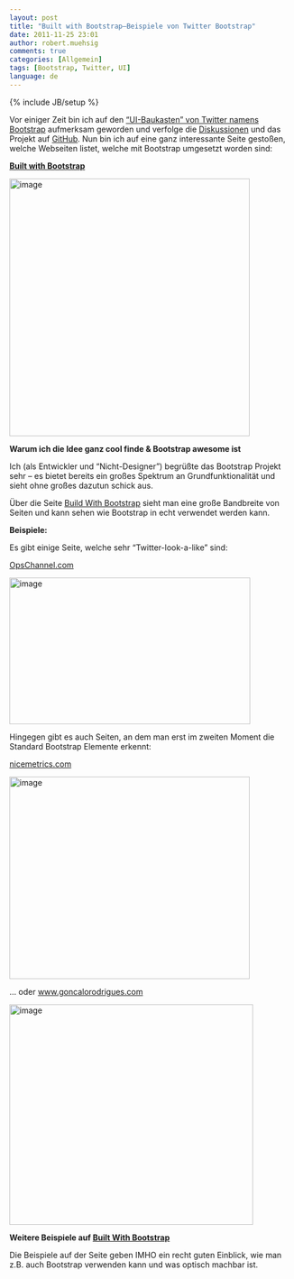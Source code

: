 ```yaml
---
layout: post
title: "Built with Bootstrap–Beispiele von Twitter Bootstrap"
date: 2011-11-25 23:01
author: robert.muehsig
comments: true
categories: [Allgemein]
tags: [Bootstrap, Twitter, UI]
language: de
---
```

{% include JB/setup %}
<p>Vor einiger Zeit bin ich auf den <a href="{{BASE_PATH}}/2011/10/07/twitter-bootstrap-als-ui-baukasten/">“UI-Baukasten” von Twitter namens Bootstrap</a> aufmerksam geworden und verfolge die <a href="http://groups.google.com/group/twitter-bootstrap">Diskussionen</a> und das Projekt auf <a href="https://github.com/twitter/bootstrap">GitHub</a>. Nun bin ich auf eine ganz interessante Seite gestoßen, welche Webseiten listet, welche mit Bootstrap umgesetzt worden sind:</p> <p><a href="http://builtwithbootstrap.tumblr.com/"><strong>Built with Bootstrap</strong></a></p> <p><a href="http://builtwithbootstrap.tumblr.com/"><img style="background-image: none; border-bottom: 0px; border-left: 0px; padding-left: 0px; padding-right: 0px; display: inline; border-top: 0px; border-right: 0px; padding-top: 0px" title="image" border="0" alt="image" src="{{BASE_PATH}}/assets/wp-images-de/image1409.png" width="426" height="457"></a></p> <p><strong>Warum ich die Idee ganz cool finde &amp; Bootstrap awesome ist</strong></p> <p>Ich (als Entwickler und “Nicht-Designer”) begrüßte das Bootstrap Projekt sehr – es bietet bereits ein großes Spektrum an Grundfunktionalität und sieht ohne großes dazutun schick aus.</p> <p>Über die Seite <a href="http://builtwithbootstrap.tumblr.com/">Build With Bootstrap</a> sieht man eine große Bandbreite von Seiten und kann sehen wie Bootstrap in echt verwendet werden kann.</p> <p><strong>Beispiele:</strong></p> <p>Es gibt einige Seite, welche sehr “Twitter-look-a-like” sind:</p> <p><a href="https://www.opschannel.com/">OpsChannel.com</a></p> <p><a href="https://www.opschannel.com/"><img style="background-image: none; border-bottom: 0px; border-left: 0px; padding-left: 0px; padding-right: 0px; display: inline; border-top: 0px; border-right: 0px; padding-top: 0px" title="image" border="0" alt="image" src="{{BASE_PATH}}/assets/wp-images-de/image1406.png" width="427" height="260"></a></p> <p>Hingegen gibt es auch Seiten, an dem man erst im zweiten Moment die Standard Bootstrap Elemente erkennt:</p> <p><a href="https://nicemetrics.com/">nicemetrics.com</a></p> <p><a href="https://nicemetrics.com/"><img style="background-image: none; border-bottom: 0px; border-left: 0px; padding-left: 0px; padding-right: 0px; display: inline; border-top: 0px; border-right: 0px; padding-top: 0px" title="image" border="0" alt="image" src="{{BASE_PATH}}/assets/wp-images-de/image1407.png" width="426" height="359"></a></p> <p>… oder <a href="http://www.goncalorodrigues.com/">www.goncalorodrigues.com</a></p> <p><a href="http://www.goncalorodrigues.com/"><img style="background-image: none; border-bottom: 0px; border-left: 0px; padding-left: 0px; padding-right: 0px; display: inline; border-top: 0px; border-right: 0px; padding-top: 0px" title="image" border="0" alt="image" src="{{BASE_PATH}}/assets/wp-images-de/image1408.png" width="432" height="391"></a></p>   <p><strong>Weitere Beispiele auf <a href="http://builtwithbootstrap.tumblr.com/">Built With Bootstrap</a></strong></p> <p>Die Beispiele auf der Seite geben IMHO ein recht guten Einblick, wie man z.B. auch Bootstrap verwenden kann und was optisch machbar ist. </p>
